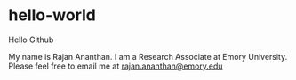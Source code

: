 # hello-world
Hello Github

My name is Rajan Ananthan.  I am a Research Associate at Emory University.  Please feel free to email me at rajan.ananthan@emory.edu
